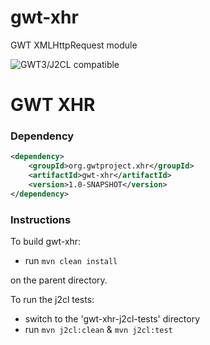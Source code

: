 # gwt-xhr
GWT XMLHttpRequest module


![GWT3/J2CL compatible](https://img.shields.io/badge/GWT3/J2CL-compatible-brightgreen.svg)

# GWT XHR

### Dependency

```xml
<dependency>
    <groupId>org.gwtproject.xhr</groupId>
    <artifactId>gwt-xhr</artifactId>
    <version>1.0-SNAPSHOT</version>
</dependency>
```

### Instructions
To build gwt-xhr:

* run `mvn clean install`

on the parent directory.

To run the j2cl tests:

* switch to the 'gwt-xhr-j2cl-tests' directory
* run `mvn j2cl:clean` & `mvn j2cl:test`

